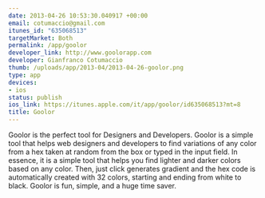```yaml
--- 
date: 2013-04-26 10:53:30.040917 +00:00
email: cotumaccio@gmail.com
itunes_id: "635068513"
targetMarket: Both
permalink: /app/goolor
developer_link: http://www.goolorapp.com
developer: Gianfranco Cotumaccio
thumb: /uploads/app/2013-04/2013-04-26-goolor.png
type: app
devices: 
- ios
status: publish
ios_link: https://itunes.apple.com/it/app/goolor/id635068513?mt=8
title: Goolor
---
```


Goolor is the perfect tool for Designers and Developers. Goolor is a simple tool that helps web designers and developers to find variations of any color from a hex taken at random from the box or typed in the input field. In essence, it is a simple tool that helps you find lighter and darker colors based on any color. Then, just click generates gradient and the hex code is automatically created with 32 colors, starting and ending from white to black. Goolor is fun, simple, and a huge time saver.

